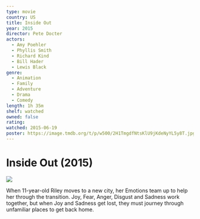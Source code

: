 ```yaml
---
type: movie
country: US
title: Inside Out
year: 2015
director: Pete Docter
actors:
  - Amy Poehler
  - Phyllis Smith
  - Richard Kind
  - Bill Hader
  - Lewis Black
genre:
  - Animation
  - Family
  - Adventure
  - Drama
  - Comedy
length: 1h 35m
shelf: watched
owned: false
rating:
watched: 2015-06-19
poster: https://image.tmdb.org/t/p/w500/2H1TmgdfNtsKlU9jKdeNyYL5y8T.jpg
---
```


# Inside Out (2015)

![](https://image.tmdb.org/t/p/w500/2H1TmgdfNtsKlU9jKdeNyYL5y8T.jpg)

When 11-year-old Riley moves to a new city, her Emotions team up to help her through the transition. Joy, Fear, Anger, Disgust and Sadness work together, but when Joy and Sadness get lost, they must journey through unfamiliar places to get back home.
